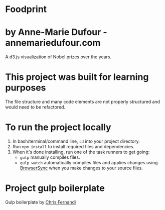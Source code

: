 # Foodprint
# by Anne-Marie Dufour - annemariedufour.com

A d3.js visualization of Nobel prizes over the years.

# This project was built for learning purposes
The file structure and many code elements are not properly structured and would need to be refactored.

# To run the project locally
1. In bash/terminal/command line, `cd` into your project directory.
2. Run `npm install` to install required files and dependencies.
3. When it's done installing, run one of the task runners to get going:
	- `gulp` manually compiles files.
	- `gulp watch` automatically compiles files and applies changes using [BrowserSync](https://browsersync.io/) when you make changes to your source files.

# Project gulp boilerplate
Gulp boilerplate by [Chris Fernandi](https://travis-ci.org/cferdinandi/gulp-boilerplate)

